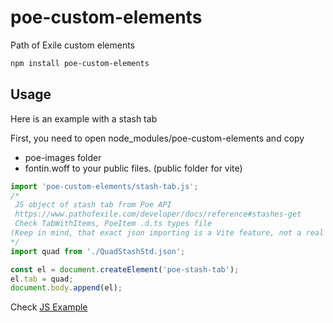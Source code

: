 # poe-custom-elements

Path of Exile custom elements

```bash
npm install poe-custom-elements
```

## Usage

Here is an example with a stash tab

First, you need to open node_modules/poe-custom-elements and copy

-   poe-images folder
-   fontin.woff
    to your public files. (public folder for vite)

```js
import 'poe-custom-elements/stash-tab.js';
/* 
 JS object of stash tab from Poe API
 https://www.pathofexile.com/developer/docs/reference#stashes-get
 Check TabWithItems, PoeItem .d.ts types file
(Keep in mind, that exact json importing is a Vite feature, not a real JS) 
*/
import quad from './QuadStashStd.json';

const el = document.createElement('poe-stash-tab');
el.tab = quad;
document.body.append(el);
```

Check [JS Example](https://github.com/shonya3/poe-custom-elements/tree/main/examples/js)

